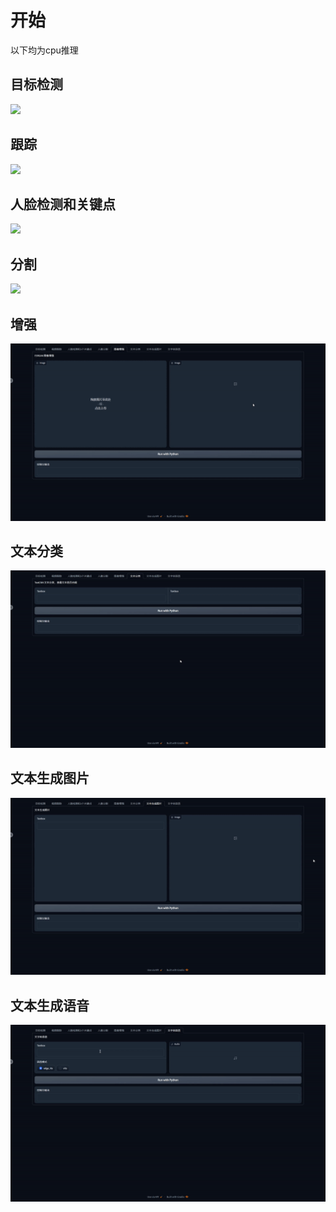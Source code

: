 
# 开始
以下均为cpu推理

## 目标检测

![](images/det.gif)

## 跟踪

![](images/track.gif)

## 人脸检测和关键点

![](images/face_det.gif)

## 分割

![](images/human_seg.gif)

## 增强

![](images/enhance.gif)

## 文本分类

![](images/text_cls.gif)

## 文本生成图片

![](images/txt2img.gif)

## 文本生成语音

![](images/txt2wav.gif)